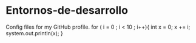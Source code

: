 # Entornos-de-desarrollo
Config files for my GitHub profile.
for ( i = 0 ; i < 10 ; i++){
    int x = 0;
    x += i;
    system.out.println(x);
}
